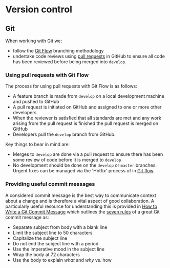 # Version control

## Git

When working with Git we:
 
* follow the [Git Flow](https://www.atlassian.com/git/tutorials/comparing-workflows/gitflow-workflow) branching methodology
* undertake code reviews using [pull requests](https://help.github.com/articles/about-pull-requests/) in GitHub to ensure all code has been reviewed before being merged into `develop`. 

### Using pull requests with Git Flow 

The process for using pull requests with Git Flow is as follows: 

* A feature branch is made from `develop` on a local development machine and pushed to GitHub
* A pull request is initiated on GitHub and assigned to one or more other developers
* When the reviewer is satisfied that all standards are met and any work arising from the pull request is finished the pull request is merged on GitHub
* Developers pull the `develop` branch from GitHub.

Key things to bear in mind are: 

* Merges to `develop` are done via a pull request to ensure there has been some review of code before it is merged to `develop`
* No development should be done on the `develop` or `master` branches. Urgent fixes can be managed via the 'Hotfix' process of in [Git flow](https://www.atlassian.com/git/tutorials/comparing-workflows/gitflow-workflow)

### Providing useful commit messages

A considered commit message is the best way to communicate context about a change and is therefore a vital aspect of good collaboration. A particularly useful resource for understanding this is provided in [How to Write a Git Commit Message](https://chris.beams.io/posts/git-commit/) which outlines the [seven rules](https://chris.beams.io/posts/git-commit/#seven-rules) of a great Git commit message as: 

* Separate subject from body with a blank line
* Limit the subject line to 50 characters
* Capitalize the subject line
* Do not end the subject line with a period
* Use the imperative mood in the subject line
* Wrap the body at 72 characters
* Use the body to explain _what_ and _why_ vs. how